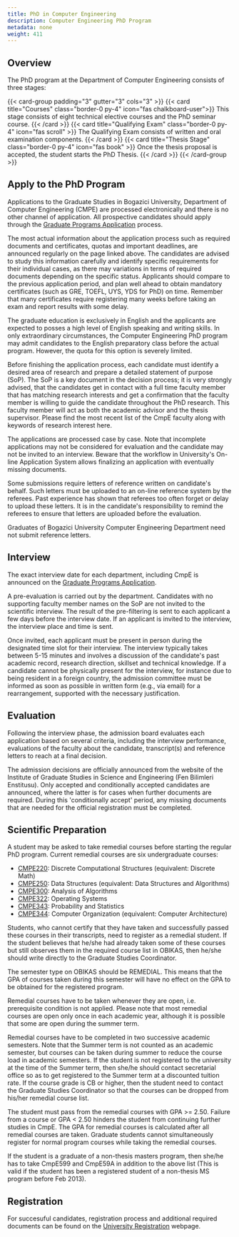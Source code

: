 ```yaml
---
title: PhD in Computer Engineering
description: Computer Engineering PhD Program
metadata: none
weight: 411
---
```


## Overview

The PhD program at the Department of Computer Engineering consists of three
stages:

{{< card-group padding="3" gutter="3" cols="3" >}}
{{< card title="Courses" class="border-0 py-4" icon="fas chalkboard-user">}}
This stage consists of eight technical elective courses and the PhD seminar
course. {{< /card >}}
{{< card title="Qualifying Exam" class="border-0 py-4" icon="fas scroll" >}} The
Qualifying Exam consists of written and oral examination components.
{{< /card >}}
{{< card title="Thesis Stage" class="border-0 py-4" icon="fas book" >}} Once the
thesis proposal is accepted, the student starts the PhD Thesis. {{< /card >}}
{{< /card-group >}}

## Apply to the PhD Program

Applications to the Graduate Studies in Bogazici University, Department of Computer Engineering (CMPE) are processed electronically and there is no other channel of application. All prospective candidates should apply through the [Graduate Programs Application](https://adaylar.boun.edu.tr/en-EN/Page/Admissions/Graduate/All) process.

The most actual information about the application process such as required documents and certificates, quotas and important deadlines, are announced regularly on the page linked above. The candidates are advised to study this information carefully and identify specific requirements for their individual cases, as there may variations in terms of required documents depending on the specific status. Applicants should compare to the previous application period, and plan well ahead to obtain mandatory certificates (such as GRE, TOEFL, UYS, YDS for PhD) on time. Remember that many certificates require registering many weeks before taking an exam and report results with some delay.

The graduate education is exclusively in English and the applicants are expected to posses a high level of English speaking and writing skills. In only extraordinary circumstances, the Computer Engineering PhD program may admit candidates to the English preparatory class before the actual program. However, the quota for this option is severely limited.

Before finishing the application process, each candidate must identify a desired area of research and prepare a detailed statement of purpose (SoP). The SoP is a key document in the decision process; it is very strongly advised, that the candidates get in contact with a full time faculty member that has matching research interests and get a confirmation that the faculty member is willing to guide the candidate throughout the PhD research. This faculty member will act as both the academic advisor and the thesis supervisor. Please find the most recent list of the CmpE faculty along with keywords of research interest here.

The applications are processed case by case. Note that incomplete applications may not be considered for evaluation and the candidate may not be invited to an interview. Beware that the workflow in University's On-line Application System allows finalizing an application with eventually missing documents.

Some submissions require letters of reference written on candidate's behalf. Such letters must be uploaded to an on-line reference system by the referees. Past experience has shown that referees too often forget or delay to upload these letters. It is in the candidate's responsibility to remind the referees to ensure that letters are uploaded before the evaluation.

Graduates of Bogazici University Computer Engineering Department need not submit reference letters.

## Interview

The exact interview date for each department, including CmpE is announced on the [Graduate Programs Application](https://adaylar.boun.edu.tr/en-EN/Page/Admissions/Graduate/All).

A pre-evaluation is carried out by the department. Candidates with no supporting faculty member names on the SoP are not invited to the scientific interview. The result of the pre-filtering is sent to each applicant a few days before the interview date. If an applicant is invited to the interview, the interview place and time is sent.

Once invited, each applicant must be present in person during the designated time slot for their interview. The interview typically takes between 5-15 minutes and involves a discussion of the candidate's past academic record, research direction, skillset and technical knowledge. If a candidate cannot be physically present for the interview, for instance due to being resident in a foreign country, the admission committee must be informed as soon as possible in written form (e.g., via email) for a rearrangement, supported with the necessary justification.  

## Evaluation 

Following the interview phase, the admission board evaluates each application based on several criteria, including the interview performance, evaluations of the faculty about the candidate, transcript(s) and reference letters to reach at a final decision.

The admission decisions are officially announced from the website of the Institute of Graduate Studies in Science and Engineering (Fen Bilimleri Enstitusu). Only accepted and conditionally accepted candidates are announced, where the latter is for cases when further documents are required. During this 'conditionally accept' period, any missing documents that are needed for the official registration must be completed.

## Scientific Preparation

A student may be asked to take remedial courses before starting the regular PhD program. Current remedial courses are six undergraduate courses:
- [CMPE220](courses/cmpe220): Discrete Computational Structures (equivalent: Discrete Math)
- [CMPE250](courses/cmpe250): Data Structures (equivalent: Data Structures and Algorithms)
- [CMPE300](courses/cmpe300): Analysis of Algorithms
- [CMPE322](courses/cmpe322): Operating Systems
- [CMPE343](courses/cmpe343): Probability and Statistics
- [CMPE344](courses/cmpe344): Computer Organization (equivalent: Computer Architecture)

Students, who cannot certify that they have taken and successfully passed these courses in their transcripts, need to register as a remedial student. If the student believes that he/she had already taken some of these courses but still observes them in the required course list in OBIKAS, then he/she should write directly to the Graduate Studies Coordinator.

The semester type on OBIKAS should be REMEDIAL. This means that the GPA of courses taken during this semester will have no effect on the GPA to be obtained for the registered program.

Remedial courses have to be taken whenever they are open, i.e. prerequisite condition is not applied. Please note that most remedial courses are open only once in each academic year, although it is possible that some are open during the summer term.

Remedial courses have to be completed in two successive academic semesters. Note that the Summer term is not counted as an academic semester, but courses can be taken during summer to reduce the course load in academic semesters. If the student is not registered to the university at the time of the Summer term, then she/he should contact secretarial office so as to get registered to the Summer term at a discounted tuition rate. If the course grade is CB or higher, then the student need to contact the Graduate Studies Coordinator so that the courses can be dropped from his/her remedial course list.

The student must pass from the remedial courses with GPA >= 2.50. Failure from a course or GPA < 2.50 hinders the student from continuing further studies in CmpE. The GPA for remedial courses is calculated after all remedial courses are taken.
Graduate students cannot simultaneously register for normal program courses while taking the remedial courses.

If the student is a graduate of a non-thesis masters program, then she/he has to take CmpE599 and CmpE59A in addition to the above list  (This is valid if the student has been a registered student of a non-thesis MS program before Feb 2013).

## Registration

For succesuful candidates, registration process and additional required documents can be found on the [University Registration](https://ogrenciler.bogazici.edu.tr/Home/Content/universityregistration) webpage.
